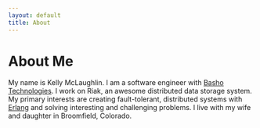 ```yaml
---
layout: default
title: About
---
```


# About Me

My name is Kelly McLaughlin. I am a software engineer with [Basho Technologies](http://www.basho.com). I work on Riak, an awesome distributed data storage system. My primary interests are creating fault-tolerant, distributed systems with [Erlang](http://www.erlang.org) and solving interesting and challenging problems. I live with my wife and daughter in Broomfield, Colorado. 
